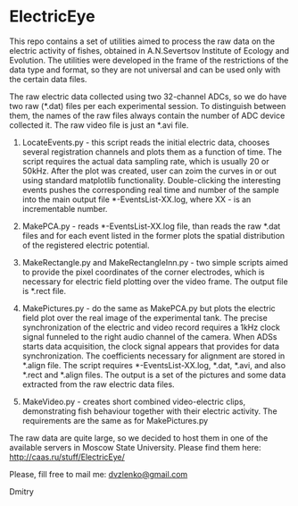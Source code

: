 # ElectricEye

This repo contains a set of utilities aimed to process the raw data on the electric activity of fishes, obtained in A.N.Severtsov Institute of Ecology and Evolution. The utilities were developed in the frame of the restrictions of the data type and format, so they are not universal and can be used only with the certain data files.

The raw electric data collected using two 32-channel ADCs, so we do have two raw (\*.dat) files per each experimental session. To distinguish between them, the names of the raw files always contain the number of ADC device collected it. The raw video file is just an \*.avi file. 


1. LocateEvents.py - this script reads the initial electric data, chooses several registration channels and plots them as a function of time. The script requires the actual data sampling rate, which is usually 20 or 50kHz. After the plot was created, user can zoim the curves in or out using standard matplotlib functionality. Double-clicking the interesting events pushes the corresponding real time and number of the sample into the main output file \*-EventsList-XX.log, where XX - is an incrementable number.

2. MakePCA.py - reads  \*-EventsList-XX.log file, than reads the raw \*.dat files and for each event listed in the former plots the spatial distribution of the registered electric potential.

3. MakeRectangle.py and MakeRectangleInn.py - two simple scripts aimed to provide the pixel coordinates of the corner electrodes, which is necessary for electric field plotting over the video frame. The output file is \*.rect file.

4. MakePictures.py - do the same as MakePCA.py but plots the electric field plot over the real image of the experimental tank. The precise synchronization of the electric and video record requires a 1kHz clock signal funneled to the right audio channel of the camera. When ADSs starts data acquisition, the clock signal appears that provides for data synchronization. The coefficients necessary for alignment are stored in \*.align file. The script requires \*-EventsList-XX.log, \*.dat, \*.avi, and also \*.rect and \*.align files. The output is a set of the pictures and some data extracted from the raw electric data files.

5. MakeVideo.py - creates short combined video-electric clips, demonstrating fish behaviour together with their electric activity. The requirements are the same as for MakePictures.py


The raw data are quite large, so we decided to host them in one of the available servers in Moscow State University. Please find them here:
http://caas.ru/stuff/ElectricEye/

Please, fill free to mail me: dvzlenko@gmail.com

Dmitry

